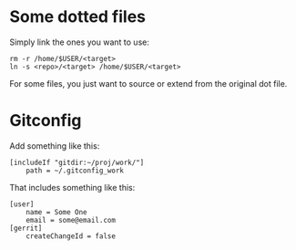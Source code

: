 # Some dotted files

Simply link the ones you want to use:

    rm -r /home/$USER/<target>
    ln -s <repo>/<target> /home/$USER/<target>

For some files, you just want to source or extend from the original dot file.

# Gitconfig

Add something like this:

    [includeIf "gitdir:~/proj/work/"]
        path = ~/.gitconfig_work

That includes something like this:

    [user]
        name = Some One
        email = some@email.com
    [gerrit]
        createChangeId = false
